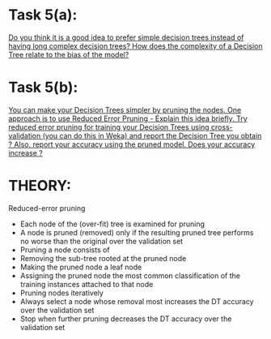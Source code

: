 # Task 5(a):
 [Do you think it is a good idea to prefer simple decision trees instead of having long complex 
decision trees? How does the complexity of a Decision Tree relate to the bias of the model?](https://github.com/prabhasg03/Task-Codes/tree/Data-Warehousing-and-Data-Mining/DWDM/Task%205/5a)
# Task 5(b):
[You can make your Decision Trees simpler by pruning the nodes. One approach is to use 
Reduced Error Pruning - Explain this idea briefly. Try reduced error pruning for training your Decision Trees 
using cross-validation (you can do this in Weka) and report the Decision Tree you obtain ? Also, report your 
accuracy using the pruned model. Does your accuracy increase ?](https://github.com/prabhasg03/Task-Codes/tree/Data-Warehousing-and-Data-Mining/DWDM/Task%205/5b)
# THEORY: 
Reduced-error pruning 
- Each node of the (over-fit) tree is examined for pruning 
- A node is pruned (removed) only if the resulting pruned tree performs no worse than the original over the validation set 
- Pruning a node consists of 
 - Removing the sub-tree rooted at the pruned node
 - Making the pruned node a leaf node
 - Assigning the pruned node the most common classification of the training instances attached to that node 
- Pruning nodes iteratively
 - Always select a node whose removal most increases the DT accuracy over the validation set
 - Stop when further pruning decreases the DT accuracy over the validation set 
